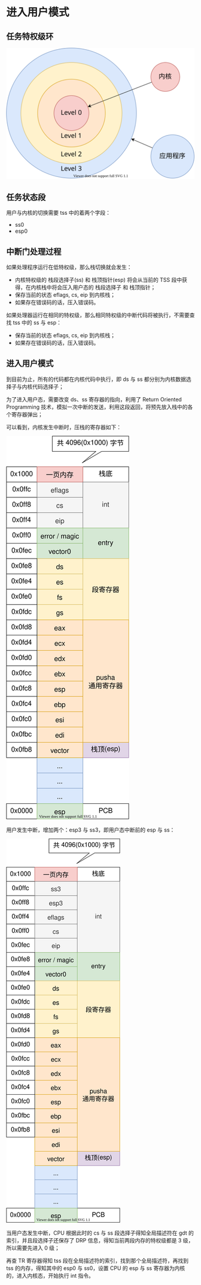 # 进入用户模式

## 任务特权级环

![](./pics/Privilege_Level.drawio.svg)


## 任务状态段

用户与内核的切换需要 tss 中的着两个字段：

- ss0
- esp0


## 中断门处理过程

如果处理程序运行在低特权级，那么栈切换就会发生：

- 内核特权级的 栈段选择子(ss) 和 栈顶指针(esp) 将会从当前的 TSS 段中获得，在内核栈中将会压入用户态的 栈段选择子 和 栈顶指针；
- 保存当前的状态 eflags, cs, eip 到内核栈；
- 如果存在错误码的话，压入错误码。

如果处理器运行在相同的特权级，那么相同特权级的中断代码将被执行，不需要查找 tss 中的 ss 与 esp：

- 保存当前的状态 eflags, cs, eip 到内核栈；
- 如果存在错误码的话，压入错误码。


## 进入用户模式

到目前为止，所有的代码都在内核代码中执行，即 ds 与 ss 都分别为内核数据选择子与内核代码选择子；

为了进入用户态，需要改变 ds、ss 寄存器的指向，利用了 Return Oriented Programming 技术，模拟一次中断的发送，利用这段返回，将预先放入栈中的各个寄存器弹出；

可以看到，内核发生中断时，压栈的寄存器如下：

![](./pics/interrupt_context.drawio.svg)

用户发生中断，增加两个：esp3 与 ss3，即用户态中断前的 esp 与 ss：

![](./pics/interrupt_context_user2kernel.drawio.svg)

当用户态发生中断，CPU 根据此时的 cs 与 ss 段选择子得知全局描述符在 gdt 的索引，并且段选择子还保存了 DRP 信息，得知当前两段内存的特权级都是 3 级，所以需要先进入 0 级；

再查 TR 寄存器得知 tss 段在全局描述符的索引，找到那个全局描述符，再找到 tss 的内存，得知其中的 esp0 与 ss0，设置 CPU 的 esp 与 ss 寄存器为内核的，进入内核态，开始执行 int 指令。